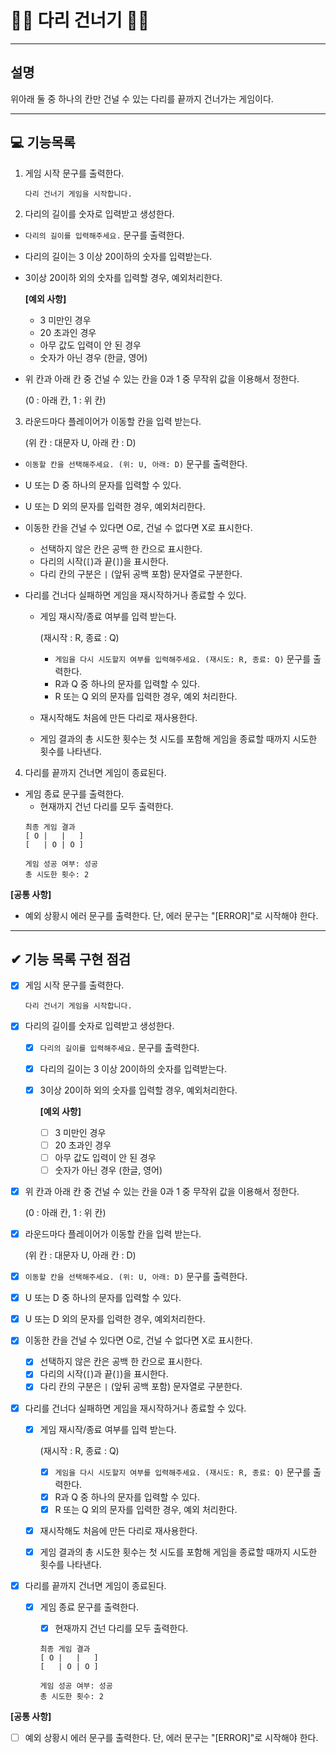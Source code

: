 # 🏃‍♂ 다리 건너기 🏃‍♀
***
## 설명
위아래 둘 중 하나의 칸만 건널 수 있는 다리를 끝까지 건너가는 게임이다.
***
## 💻 기능목록
1. 게임 시작 문구를 출력한다.

    ```
    다리 건너기 게임을 시작합니다.
    ```

2. 다리의 길이를 숫자로 입력받고 생성한다.
- `다리의 길이를 입력해주세요.` 문구를 출력한다.
- 다리의 길이는 3 이상 20이하의 숫자를 입력받는다. 
- 3이상 20이하 외의 숫자를 입력할 경우, 예외처리한다.

    **[예외 사항]**
  - 3 미만인 경우
  - 20 초과인 경우
  - 아무 값도 입력이 안 된 경우
  - 숫자가 아닌 경우 (한글, 영어)

- 위 칸과 아래 칸 중 건널 수 있는 칸을 0과 1 중 무작위 값을 이용해서 정한다.
  
  (0 : 아래 칸, 1 : 위 칸)

3. 라운드마다 플레이어가 이동할 칸을 입력 받는다.

   (위 칸 : 대문자 U, 아래 칸 : D)
  - `이동할 칸을 선택해주세요. (위: U, 아래: D)` 문구를 출력한다.
  - U 또는 D 중 하나의 문자를 입력할 수 있다.
  - U 또는 D 외의 문자를 입력한 경우, 예외처리한다. 

- 이동한 칸을 건널 수 있다면 O로, 건널 수 없다면 X로 표시한다.
  - 선택하지 않은 칸은 공백 한 칸으로 표시한다.
  - 다리의 시작(`[`)과 끝(`]`)을 표시한다. 
  - 다리 칸의 구분은 `|` (앞뒤 공백 포함) 문자열로 구분한다.
- 다리를 건너다 실패하면 게임을 재시작하거나 종료할 수 있다.
  - 게임 재시작/종료 여부를 입력 받는다.
  
    (재시작 : R, 종료 : Q)
    - `게임을 다시 시도할지 여부를 입력해주세요. (재시도: R, 종료: Q)` 문구를 출력한다. 
    - R과 Q 중 하나의 문자를 입력할 수 있다.
    - R 또는 Q 외의 문자를 입력한 경우, 예외 처리한다. 
  - 재시작해도 처음에 만든 다리로 재사용한다.
  - 게임 결과의 총 시도한 횟수는 첫 시도를 포함해 게임을 종료할 때까지 시도한 횟수를 나타낸다. 
4. 다리를 끝까지 건너면 게임이 종료된다.
- 게임 종료 문구를 출력한다.
  - 현재까지 건넌 다리를 모두 출력한다. 
  ```
  최종 게임 결과
  [ O |   |   ]
  [   | O | O ]
  
  게임 성공 여부: 성공
  총 시도한 횟수: 2 
  ```


**[공통 사항]**
- 예외 상황시 에러 문구를 출력한다. 단, 에러 문구는 "[ERROR]"로 시작해야 한다. 

---
## ✔ 기능 목록 구현 점검
- [x] 게임 시작 문구를 출력한다.

    ```
    다리 건너기 게임을 시작합니다.
    ```

- [x] 다리의 길이를 숫자로 입력받고 생성한다.
  - [x] `다리의 길이를 입력해주세요.` 문구를 출력한다.
  - [x] 다리의 길이는 3 이상 20이하의 숫자를 입력받는다.
  - [x] 3이상 20이하 외의 숫자를 입력할 경우, 예외처리한다.

    **[예외 사항]**
    - [ ] 3 미만인 경우
    - [ ] 20 초과인 경우
    - [ ] 아무 값도 입력이 안 된 경우
    - [ ] 숫자가 아닌 경우 (한글, 영어)

- [x] 위 칸과 아래 칸 중 건널 수 있는 칸을 0과 1 중 무작위 값을 이용해서 정한다.

  (0 : 아래 칸, 1 : 위 칸)

- [x] 라운드마다 플레이어가 이동할 칸을 입력 받는다.

   (위 칸 : 대문자 U, 아래 칸 : D)
- [x] `이동할 칸을 선택해주세요. (위: U, 아래: D)` 문구를 출력한다.
- [x] U 또는 D 중 하나의 문자를 입력할 수 있다.
- [x] U 또는 D 외의 문자를 입력한 경우, 예외처리한다.

- [x] 이동한 칸을 건널 수 있다면 O로, 건널 수 없다면 X로 표시한다.
  - [x] 선택하지 않은 칸은 공백 한 칸으로 표시한다.
  - [x] 다리의 시작(`[`)과 끝(`]`)을 표시한다.
  - [x] 다리 칸의 구분은 `|` (앞뒤 공백 포함) 문자열로 구분한다.
- [x] 다리를 건너다 실패하면 게임을 재시작하거나 종료할 수 있다.
  - [x] 게임 재시작/종료 여부를 입력 받는다.

    (재시작 : R, 종료 : Q)
    - [x] `게임을 다시 시도할지 여부를 입력해주세요. (재시도: R, 종료: Q)` 문구를 출력한다.
    - [x] R과 Q 중 하나의 문자를 입력할 수 있다.
    - [x] R 또는 Q 외의 문자를 입력한 경우, 예외 처리한다.
  - [x] 재시작해도 처음에 만든 다리로 재사용한다.
  - [x] 게임 결과의 총 시도한 횟수는 첫 시도를 포함해 게임을 종료할 때까지 시도한 횟수를 나타낸다.
- [x] 다리를 끝까지 건너면 게임이 종료된다.
  - [x] 게임 종료 문구를 출력한다.
    - [x] 현재까지 건넌 다리를 모두 출력한다.
    ```
    최종 게임 결과
    [ O |   |   ]
    [   | O | O ]
  
    게임 성공 여부: 성공
    총 시도한 횟수: 2 
    ```


**[공통 사항]**
- [ ] 예외 상황시 에러 문구를 출력한다. 단, 에러 문구는 "[ERROR]"로 시작해야 한다. 